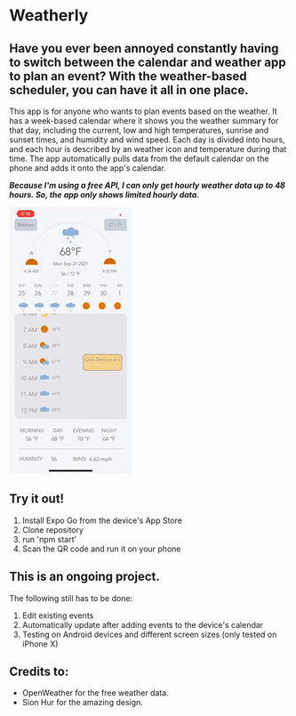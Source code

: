 # Weatherly

## Have you ever been annoyed constantly having to switch between the calendar and weather app to plan an event? With the weather-based scheduler, you can have it all in one place. 

This app is for anyone who wants to plan events based on the weather. It has a week-based calendar where it shows you the weather summary for that day, including the current, low and high temperatures, sunrise and sunset times, and humidity and wind speed. Each day is divided into hours, and each hour is described by an weather icon and temperature during that time. The app automatically pulls data from the default calendar on the phone and adds it onto the app's calendar. 

***Because I'm using a free API, I can only get hourly weather data up to 48 hours. So, the app only shows limited hourly data.***

![](weatherly.gif)

## Try it out!
1. Install Expo Go from the device's App Store
2. Clone repository
3. run 'npm start'
4. Scan the QR code and run it on your phone

## This is an ongoing project. 
The following still has to be done:

1. Edit existing events
2. Automatically update after adding events to the device's calendar
3. Testing on Android devices and different screen sizes (only tested on iPhone X)








## Credits to:
- OpenWeather for the free weather data.
- Sion Hur for the amazing design.
